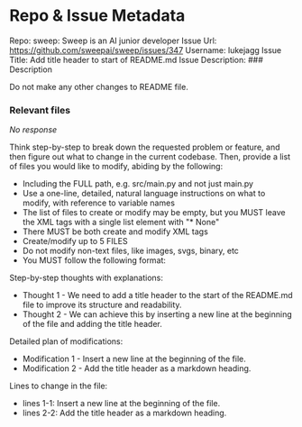 # Repo & Issue Metadata
Repo: sweep: Sweep is an AI junior developer
Issue Url: https://github.com/sweepai/sweep/issues/347
Username: lukejagg
Issue Title: Add title header to start of README.md
Issue Description: ### Description

Do not make any other changes to README file.

### Relevant files

_No response_

Think step-by-step to break down the requested problem or feature, and then figure out what to change in the current codebase.
Then, provide a list of files you would like to modify, abiding by the following:
* Including the FULL path, e.g. src/main.py and not just main.py
* Use a one-line, detailed, natural language instructions on what to modify, with reference to variable names
* The list of files to create or modify may be empty, but you MUST leave the XML tags with a single list element with "* None"
* There MUST be both create and modify XML tags
* Create/modify up to 5 FILES
* Do not modify non-text files, like images, svgs, binary, etc
* You MUST follow the following format:

Step-by-step thoughts with explanations: 
* Thought 1 - We need to add a title header to the start of the README.md file to improve its structure and readability.
* Thought 2 - We can achieve this by inserting a new line at the beginning of the file and adding the title header.

Detailed plan of modifications:
* Modification 1 - Insert a new line at the beginning of the file.
* Modification 2 - Add the title header as a markdown heading.

Lines to change in the file:
* lines 1-1: Insert a new line at the beginning of the file.
* lines 2-2: Add the title header as a markdown heading.
